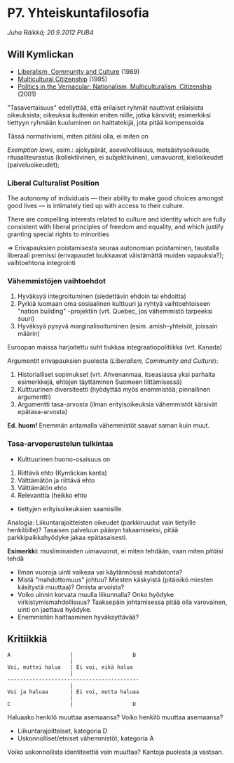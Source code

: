 # P7. Yhteiskuntafilosofia #
_Juha Räikkä; 20.9.2012 PUB4_

## **Will Kymlickan** ##

* [Liberalism, Community and Culture](http://www.amazon.com/Liberalism-Community-Culture-Clarendon-Paperbacks/dp/0198278713) (1989)
* [Multicultural Citizenship](http://www.amazon.com/Multicultural-Citizenship-Liberal-Minority-Political/dp/0198290918/) (1995)
* [Politics in the Vernacular: Nationalism, Multiculturalism, Citizenship](http://www.amazon.com/Politics-Vernacular-Nationalism-Multiculturalism-Citizenship/dp/0199240981/) (2001)

"Tasavertaisuus" edellyttää, että erilaiset ryhmät nauttivat erilaisista
oikeuksista; oikeuksia kuitenkin eniten niille, jotka kärsivät; esimerkiksi tiettyyn
ryhmään kuuluminen on haittatekijä, jota pitää kompensoida

Tässä normativismi, miten pitäisi olla, ei miten on

_Exemption laws_, esim.: ajokypärät, asevelvollisuus, metsästysoikeude, rituaaliteurastus (kollektiivinen,
ei subjektiivinen), uimavuorot, kielioikeudet (palveluoikeudet); 

### Liberal Culturalist Position ###

The autonomy of individuals &mdash; their ability to make good choices amongst good lives &mdash;
is intimately tied up with access to their culture.

There are compelling interests related to culture and identity which are fully consistent
with liberal principles of freedom and equality, and which justify granting special rights
to minorities 

=> Erivapauksien poistamisesta seuraa autonomian poistaminen, taustalla liberaali premissi
(erivapaudet loukkaavat väistämättä muiden vapauksia?); vaihtoehtona integrointi

### Vähemmistöjen vaihtoehdot ###

1. Hyväksyä integroituminen (siedettävin ehdoin tai ehdoitta)
2. Pyrkiä luomaan oma sosiaalinen kulttuuri ja ryhtyä vaihtoehtoiseen "nation building" -projektiin (vrt. Quebec, jos
vähemmistö tarpeeksi suuri)
3. Hyväksyä pysyvä marginalisoituminen (esim. amish-yhteisöt, joissain määrin)

Euroopan maissa harjoitettu suht tiukkaa integraatiopolitiikka (vrt. Kanada)

Argumentit erivapauksien puolesta (_Liberalism, Community and Culture_):

1. Historialliset sopimukset (vrt. Ahvenanmaa, itseasiassa yksi parhaita esimerkkejä, ehtojen täyttäminen
Suomeen liittämisessä)
2. Kulttuurinen diversiteetti (hyödyttää myös enemmistöä; pinnallinen argumentti)
3. Argumentti tasa-arvosta (ilman erityisoikeuksia vähemmistöt kärsivät epätasa-arvosta)

**Ed. huom!** Enemmän antamalla vähemmistöt saavat saman kuin muut.

### Tasa-arvoperustelun tulkintaa ###

* Kulttuurinen huono-osaisuus on
 1. Riittävä ehto (Kymlickan kanta)
 2. Välttämätön ja riittävä ehto
 3. Välttämätön ehto
 4. Relevanttia (heikko ehto
* tiettyjen erityisoikeuksien saamisille.

Analogia: Liikuntarajoitteisten oikeudet (parkkiruudut vain tietyille henkilöille)? Tasaisen
palveluun pääsyn takaamiseksi, pitää parkkipaikkahyödyke jakaa epätasaisesti.

**Esimerkki**: musliminaisten uimavuorot, ei miten tehdään, vaan miten _pitäisi_ tehdä

* Ilman vuoroja uinti vaikeaa vai käytännössä mahdotonta?
* Mistä "mahdottomuus" johtuu? Miesten käskyistä (pitäisikö miesten käsitystä muuttaa)? Omista arvoista?
* Voiko uinnin korvata muulla liikunnalla? Onko hyödyke virkistymismahdollisuus? Taaksepäin johtamisessa
pitää olla varovainen, uinti on jaettava hyödyke.
* Enemmistön haittaaminen hyväksyttävää?

## Kritiikkiä ##

    A                   |                   B
                        |
    Voi, muttei halua   | Ei voi, eikä halua
                        |
    ------------------------------------------
                        |
    Voi ja haluaa       | Ei voi, mutta haluaa
                        |
    C                   |                   D

Haluaako henkilö muuttaa asemaansa? Voiko henkilö muuttaa asemaansa?

* Liikuntarajoitteiset, kategoria D
* Uskonnolliset/etniset vähemmistöt, kategoria A

Voiko uskonnollista identiteettiä vain muuttaa? Kantoja puolesta ja vastaan.

